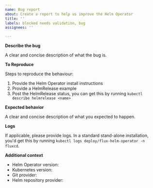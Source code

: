 ```yaml
---
name: Bug report
about: Create a report to help us improve the Helm Operator
title: ''
labels: blocked needs validation, bug
assignees: ''

---
```


<!--

# ---- NOTICE -----

Helm Operator v1 is in maintenance mode and Flux v2 is getting
closer to GA. If you want to learn about migrating to Flux v2,
please review <https://github.com/fluxcd/flux2/discussions/413>.

As it will take longer until we get around to issues and PRs in
Helm Operator v1, we strongly recommend that you start
familiarising yourself with Flux v2: <https://toolkit.fluxcd.io/>

This means that new features will only be added after very careful
consideration, if at all. Refer to the links above for more detail.

# ---- END NOTICE -----

-->

**Describe the bug**

A clear and concise description of what the bug is.

**To Reproduce**

Steps to reproduce the behaviour:
1. Provide the Helm Operator install instructions
2. Provide a HelmRelease example
3. Post the HelmRelease status, you can get this by running `kubectl describe helmrelease <name>`

**Expected behavior**

A clear and concise description of what you expected to happen.

**Logs**

If applicable, please provide logs. In a standard stand-alone installation, you'd get this by running `kubectl logs deploy/flux-helm-operator -n fluxcd`.

**Additional context**

- Helm Operator version: 
- Kubernetes version:
- Git provider:
- Helm repository provider:
